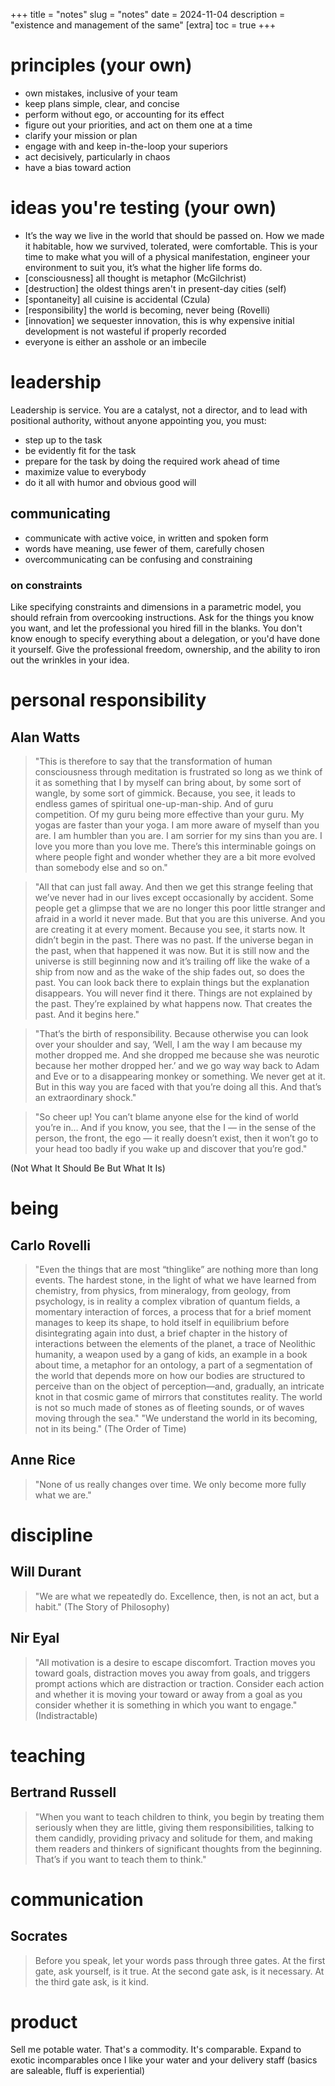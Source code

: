 +++
title = "notes"
slug = "notes"
date = 2024-11-04
description = "existence and management of the same"
[extra]
  toc = true
+++

# principles (your own)
* own mistakes, inclusive of your team
* keep plans simple, clear, and concise
* perform without ego, or accounting for its effect
* figure out your priorities, and act on them one at a time
* clarify your mission or plan
* engage with and keep in-the-loop your superiors
* act decisively, particularly in chaos
* have a bias toward action

# ideas you're testing (your own)
* It’s the way we live in the world that should be passed on. How we made it habitable, how we survived, tolerated, were comfortable. This is your time to make what you will of a physical manifestation, engineer your environment to suit you, it’s what the higher life forms do.
* [consciousness] all thought is metaphor (McGilchrist)
* [destruction] the oldest things aren't in present-day cities (self)
* [spontaneity] all cuisine is accidental (Czula)
* [responsibility] the world is becoming, never being (Rovelli)
* [innovation] we sequester innovation, this is why expensive initial development is not wasteful if properly recorded
* everyone is either an asshole or an imbecile

# leadership
Leadership is service. You are a catalyst, not a director, and to lead with positional authority, without anyone appointing you, you must:

* step up to the task
* be evidently fit for the task
* prepare for the task by doing the required work ahead of time
* maximize value to everybody
* do it all with humor and obvious good will

## communicating

* communicate with active voice, in written and spoken form
* words have meaning, use fewer of them, carefully chosen
* overcommunicating can be confusing and constraining

### on constraints
Like specifying constraints and dimensions in a parametric model, you should refrain from overcooking instructions. Ask for the things you know you want, and let the professional you hired fill in the blanks. You don't know enough to specify everything about a delegation, or you'd have done it yourself. Give the professional freedom, ownership, and the ability to iron out the wrinkles in your idea.

# personal responsibility
## Alan Watts
> "This is therefore to say that the transformation of human consciousness through meditation is frustrated so long as we think of it as something that I by myself can bring about, by some sort of wangle, by some sort of gimmick. Because, you see, it leads to endless games of spiritual one-up-man-ship. And of guru competition. Of my guru being more effective than your guru. My yogas are faster than your yoga. I am more aware of myself than you are. I am humbler than you are. I am sorrier for my sins than you are. I love you more than you love me. There’s this interminable goings on where people fight and wonder whether they are a bit more evolved than somebody else and so on."

> "All that can just fall away. And then we get this strange feeling that we’ve never had in our lives except occasionally by accident. Some people get a glimpse that we are no longer this poor little stranger and afraid in a world it never made. But that you are this universe. And you are creating it at every moment. Because you see, it starts now. It didn’t begin in the past. There was no past. If the universe began in the past, when that happened it was now. But it is still now and the universe is still beginning now and it’s trailing off like the wake of a ship from now and as the wake of the ship fades out, so does the past. You can look back there to explain things but the explanation disappears. You will never find it there. Things are not explained by the past. They’re explained by what happens now. That creates the past. And it begins here."

> "That’s the birth of responsibility. Because otherwise you can look over your shoulder and say, ‘Well, I am the way I am because my mother dropped me. And she dropped me because she was neurotic because her mother dropped her.’ and we go way way back to Adam and Eve or to a disappearing monkey or something. We never get at it. But in this way you are faced with that you’re doing all this. And that’s an extraordinary shock."

> "So cheer up! You can’t blame anyone else for the kind of world you’re in… And if you know, you see, that the I — in the sense of the person, the front, the ego — it really doesn’t exist, then it won’t go to your head too badly if you wake up and discover that you’re god."

(Not What It Should Be But What It Is)

# being
## Carlo Rovelli
> "Even the things that are most “thinglike” are nothing more than long events. The hardest stone, in the light of what we have learned from chemistry, from physics, from mineralogy, from geology, from psychology, is in reality a complex vibration of quantum fields, a momentary interaction of forces, a process that for a brief moment manages to keep its shape, to hold itself in equilibrium before disintegrating again into dust, a brief chapter in the history of interactions between the elements of the planet, a trace of Neolithic humanity, a weapon used by a gang of kids, an example in a book about time, a metaphor for an ontology, a part of a segmentation of the world that depends more on how our bodies are structured to perceive than on the object of perception—and, gradually, an intricate knot in that cosmic game of mirrors that constitutes reality. The world is not so much made of stones as of fleeting sounds, or of waves moving through the sea."
> "We understand the world in its becoming, not in its being."
(The Order of Time)

## Anne Rice
> "None of us really changes over time. We only become more fully what we are."

# discipline
## Will Durant
> "We are what we repeatedly do. Excellence, then, is not an act, but a habit."
(The Story of Philosophy)

## Nir Eyal
> "All motivation is a desire to escape discomfort. Traction moves you toward goals, distraction moves you away from goals, and triggers prompt actions which are distraction or traction. Consider each action and whether it is moving your toward or away from a goal as you consider whether it is something in which you want to engage."
(Indistractable)

# teaching
## Bertrand Russell
> "When you want to teach children to think, you begin by treating them seriously when they are little, giving them responsibilities, talking to them candidly, providing privacy and solitude for them, and making them readers and thinkers of significant thoughts from the beginning. That’s if you want to teach them to think."

# communication
## Socrates
> Before you speak, let your words pass through three gates.
> At the first gate, ask yourself, is it true.
> At the second gate ask, is it necessary.
> At the third gate ask, is it kind.

# product
Sell me potable water. That's a commodity. It's comparable. Expand to exotic incomparables once I like your water and your delivery staff (basics are saleable, fluff is experiential)
